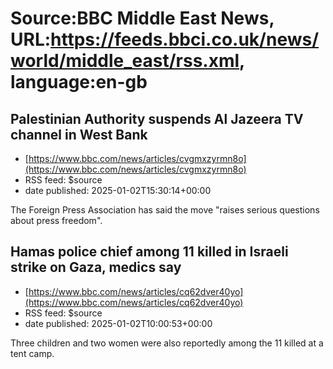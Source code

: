 # Source:BBC Middle East News, URL:https://feeds.bbci.co.uk/news/world/middle_east/rss.xml, language:en-gb

## Palestinian Authority suspends Al Jazeera TV channel in West Bank
 - [https://www.bbc.com/news/articles/cvgmxzyrmn8o](https://www.bbc.com/news/articles/cvgmxzyrmn8o)
 - RSS feed: $source
 - date published: 2025-01-02T15:30:14+00:00

The Foreign Press Association has said the move "raises serious questions about press freedom".

## Hamas police chief among 11 killed in Israeli strike on Gaza, medics say
 - [https://www.bbc.com/news/articles/cq62dver40yo](https://www.bbc.com/news/articles/cq62dver40yo)
 - RSS feed: $source
 - date published: 2025-01-02T10:00:53+00:00

Three children and two women were also reportedly among the 11 killed at a tent camp.

